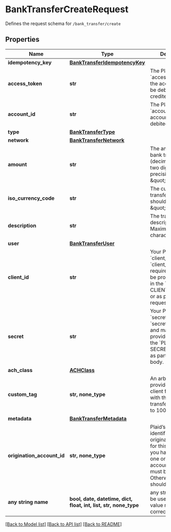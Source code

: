 # BankTransferCreateRequest

Defines the request schema for `/bank_transfer/create`

## Properties
Name | Type | Description | Notes
------------ | ------------- | ------------- | -------------
**idempotency_key** | [**BankTransferIdempotencyKey**](BankTransferIdempotencyKey.md) |  | 
**access_token** | **str** | The Plaid &#x60;access_token&#x60; for the account that will be debited or credited. | 
**account_id** | **str** | The Plaid &#x60;account_id&#x60; for the account that will be debited or credited. | 
**type** | [**BankTransferType**](BankTransferType.md) |  | 
**network** | [**BankTransferNetwork**](BankTransferNetwork.md) |  | 
**amount** | **str** | The amount of the bank transfer (decimal string with two digits of precision e.g. \&quot;10.00\&quot;). | 
**iso_currency_code** | **str** | The currency of the transfer amount – should be set to \&quot;USD\&quot;. | 
**description** | **str** | The transfer description. Maximum of 10 characters. | 
**user** | [**BankTransferUser**](BankTransferUser.md) |  | 
**client_id** | **str** | Your Plaid API &#x60;client_id&#x60;. The &#x60;client_id&#x60; is required and may be provided either in the &#x60;PLAID-CLIENT-ID&#x60; header or as part of a request body. | [optional] 
**secret** | **str** | Your Plaid API &#x60;secret&#x60;. The &#x60;secret&#x60; is required and may be provided either in the &#x60;PLAID-SECRET&#x60; header or as part of a request body. | [optional] 
**ach_class** | [**ACHClass**](ACHClass.md) |  | [optional] 
**custom_tag** | **str, none_type** | An arbitrary string provided by the client for storage with the bank transfer. May be up to 100 characters. | [optional] 
**metadata** | [**BankTransferMetadata**](BankTransferMetadata.md) |  | [optional] 
**origination_account_id** | **str, none_type** | Plaid’s unique identifier for the origination account for this transfer. If you have more than one origination account, this value must be specified. Otherwise, this field should be left blank. | [optional] 
**any string name** | **bool, date, datetime, dict, float, int, list, str, none_type** | any string name can be used but the value must be the correct type | [optional]

[[Back to Model list]](../README.md#documentation-for-models) [[Back to API list]](../README.md#documentation-for-api-endpoints) [[Back to README]](../README.md)



